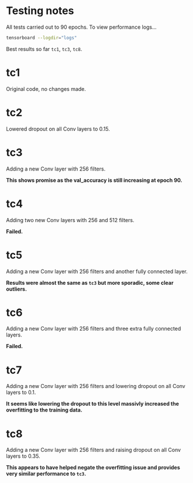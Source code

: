 # Testing notes
All tests carried out to 90 epochs. To view performance logs...
```sh
tensorboard --logdir="logs"
```
Best results so far `tc1`, `tc3`, `tc8`.

# tc1
Original code, no changes made.

# tc2
Lowered dropout on all Conv layers to 0.15.

# tc3 
Adding a new Conv layer with 256 filters.

**This shows promise as the val_accuracy is still increasing at epoch 90.**

# tc4
Adding two new Conv layers with 256 and 512 filters.

**Failed.**

# tc5
Adding a new Conv layer with 256 filters and another fully connected layer.

**Results were almost the same as `tc3` but more sporadic, some clear outliers.**

# tc6
Adding a new Conv layer with 256 filters and three extra fully connected layers.

**Failed.**

# tc7
Adding a new Conv layer with 256 filters and lowering dropout on all Conv layers to 0.1.

**It seems like lowering the dropout to this level massivly increased the overfitting to the training data.**

# tc8
Adding a new Conv layer with 256 filters and raising dropout on all Conv layers to 0.35.

**This appears to have helped negate the overfitting issue and provides very similar performance to `tc3`.**
